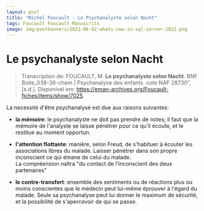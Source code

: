 ```yaml
---
layout: post
title: "Michel Foucault - Le Psychanalyste selon Nacht"
tags: Foucault Foucault-Manuscrits
image: img/postbanners/2022-06-02-whats-new-in-sql-server-2022.png
---
```


# Le psychanalyste selon Nacht

> Transcription de: FOUCAULT, M. **Le psychanalyste selon Nacht**. BNF Boite_038-36-chem | Psychanalyse des enfants. cote NAF 28730”, [s.d.]. Disponível em: <https://eman-archives.org/Foucault-fiches/items/show/7025>. 

La necessité d'être psychanalysé est due aux raisons suivantes:

* **la mémoire**: le psychanalyste ne doit pas prendre de notes; il faut que la mémoire de l'analyste se laisse pénétrer pour ce qu'il écoute, et le restitue au moment opportun.
    
* **l'attention flottante**: manière, selon Freud, de s'habituer à écouter les associations libres du malade. Laisser pénétrer dans son propre inconscient ce qui émane de celui du malade.  
    La compréension naîtra "du contact de l'inconscient des deux partenaires"
    
* **le contre-transfert**: ensemble des sentiments ou de réactions plus ou moins conscientes que le médecin peut lui-même éprouver à l'égard du malade. Seule sa psychanalyse peut lui donner le maximum de sécurité, et la possibilité de s'apercevoir de qui se passe.
